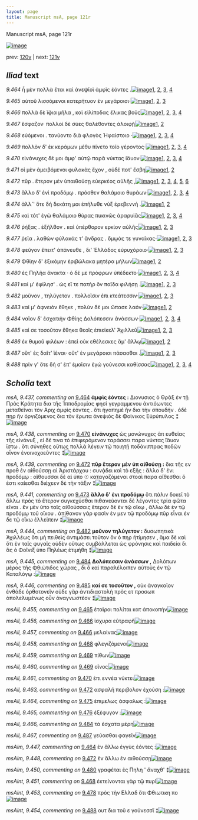```yaml
---
layout: page
title: Manuscript msA, page 121r
---
```


Manuscript msA, page 121r

[![image](http://www.homermultitext.org/iipsrv?OBJ=IIP,1.0&FIF=/project/homer/pyramidal/deepzoom/hmt/vaimg/2017a/VA121RN_0293.tif&WID=100&CVT=JPEG)](http://www.homermultitext.org/ict2/?urn=urn:cite2:hmt:vaimg.2017a:VA121RN_0293)

prev:  [120v](../120v) | next:  [121v](../121v)

## *Iliad* text

*9.464* <a id="9.464"/> ἦ μὲν πολλὰ ἔται καὶ ἀνεψῐοὶ ἀμφὶς ἐόντες .[![image](http://www.homermultitext.org/iipsrv?OBJ=IIP,1.0&FIF=/project/homer/pyramidal/deepzoom/hmt/vaimg/2017a/VA121RN_0293.tif&RGN=0.1764,0.203,0.3958,0.0263&WID=1000&CVT=JPEG)](http://www.homermultitext.org/ict2/?urn=urn:cite2:hmt:vaimg.2017a:VA121RN_0293@0.1764,0.203,0.3958,0.0263)[1](#msA_9.667), [2](#msA_9.437), [3](#msAim_9.447), [4](#msA_9.1)

*9.465* <a id="9.465"/> αὐτοῦ λισσόμενοι κατερήτυον ἐν μεγάροισι·[![image](http://www.homermultitext.org/iipsrv?OBJ=IIP,1.0&FIF=/project/homer/pyramidal/deepzoom/hmt/vaimg/2017a/VA121RN_0293.tif&RGN=0.1824,0.2278,0.3958,0.0263&WID=1000&CVT=JPEG)](http://www.homermultitext.org/ict2/?urn=urn:cite2:hmt:vaimg.2017a:VA121RN_0293@0.1824,0.2278,0.3958,0.0263)[1](#msA_9.667), [2](#msAil_9.455), [3](#msA_9.1)

*9.466* <a id="9.466"/> πολλὰ δὲ ἴ̈φια μῆλα , καὶ εἰλίποδας ἔλικας βοῦς[![image](http://www.homermultitext.org/iipsrv?OBJ=IIP,1.0&FIF=/project/homer/pyramidal/deepzoom/hmt/vaimg/2017a/VA121RN_0293.tif&RGN=0.1874,0.2481,0.4208,0.0263&WID=1000&CVT=JPEG)](http://www.homermultitext.org/ict2/?urn=urn:cite2:hmt:vaimg.2017a:VA121RN_0293@0.1874,0.2481,0.4208,0.0263)[1](#msA_9.667), [2](#msAil_9.456), [3](#msAil_9.457), [4](#msA_9.1)

*9.467* <a id="9.467"/> ἔσφαζον· πολλοὶ δὲ σύες θαλέθοντες ἀλοιφῇ[![image](http://www.homermultitext.org/iipsrv?OBJ=IIP,1.0&FIF=/project/homer/pyramidal/deepzoom/hmt/vaimg/2017a/VA121RN_0293.tif&RGN=0.1874,0.2669,0.4208,0.0263&WID=1000&CVT=JPEG)](http://www.homermultitext.org/ict2/?urn=urn:cite2:hmt:vaimg.2017a:VA121RN_0293@0.1874,0.2669,0.4208,0.0263)[1](#msA_9.667), [2](#msA_9.1)

*9.468* <a id="9.468"/> εὐόμενοι . τανύοντο διὰ φλογὸς Ἡφαίστοιο ·[![image](http://www.homermultitext.org/iipsrv?OBJ=IIP,1.0&FIF=/project/homer/pyramidal/deepzoom/hmt/vaimg/2017a/VA121RN_0293.tif&RGN=0.187,0.2847,0.3684,0.0272&WID=1000&CVT=JPEG)](http://www.homermultitext.org/ict2/?urn=urn:cite2:hmt:vaimg.2017a:VA121RN_0293@0.187,0.2847,0.3684,0.0272)[1](#msA_9.667), [2](#msAil_9.458), [3](#msAint_9.451), [4](#msA_9.1)

*9.469* <a id="9.469"/> πολλὸν δ' ἐκ κεράμων μέθυ πίνετο τοῖο γέροντος·[![image](http://www.homermultitext.org/iipsrv?OBJ=IIP,1.0&FIF=/project/homer/pyramidal/deepzoom/hmt/vaimg/2017a/VA121RN_0293.tif&RGN=0.1904,0.3053,0.4208,0.0263&WID=1000&CVT=JPEG)](http://www.homermultitext.org/ict2/?urn=urn:cite2:hmt:vaimg.2017a:VA121RN_0293@0.1904,0.3053,0.4208,0.0263)[1](#msA_9.667), [2](#msAil_9.460), [3](#msAil_9.459), [4](#msA_9.1)

*9.470* <a id="9.470"/> εἰνάνυχες δέ μοι ἀμφ' αὐτῷ παρὰ νύκτας ί̈αυον·[![image](http://www.homermultitext.org/iipsrv?OBJ=IIP,1.0&FIF=/project/homer/pyramidal/deepzoom/hmt/vaimg/2017a/VA121RN_0293.tif&RGN=0.1874,0.3233,0.4208,0.0263&WID=1000&CVT=JPEG)](http://www.homermultitext.org/ict2/?urn=urn:cite2:hmt:vaimg.2017a:VA121RN_0293@0.1874,0.3233,0.4208,0.0263)[1](#msA_9.667), [2](#msAil_9.461), [3](#msA_9.438), [4](#msA_9.1)

*9.471* <a id="9.471"/> οἱ μὲν ἀμειβόμενοι φυλακὰς ἔχον , οὐδέ ποτ' ἔσβη[![image](http://www.homermultitext.org/iipsrv?OBJ=IIP,1.0&FIF=/project/homer/pyramidal/deepzoom/hmt/vaimg/2017a/VA121RN_0293.tif&RGN=0.1874,0.3459,0.4208,0.0263&WID=1000&CVT=JPEG)](http://www.homermultitext.org/ict2/?urn=urn:cite2:hmt:vaimg.2017a:VA121RN_0293@0.1874,0.3459,0.4208,0.0263)[1](#msA_9.667), [2](#msA_9.1)

*9.472* <a id="9.472"/> πῦρ . ἕτερον μὲν ὑπαιθούσῃ εὐερκέος αὐλῆς ,[![image](http://www.homermultitext.org/iipsrv?OBJ=IIP,1.0&FIF=/project/homer/pyramidal/deepzoom/hmt/vaimg/2017a/VA121RN_0293.tif&RGN=0.1874,0.3617,0.4208,0.0263&WID=1000&CVT=JPEG)](http://www.homermultitext.org/ict2/?urn=urn:cite2:hmt:vaimg.2017a:VA121RN_0293@0.1874,0.3617,0.4208,0.0263)[1](#msA_9.667), [2](#msAil_9.463), [3](#msAim_9.448), [4](#msA_9.439), [5](#msAint_9.452), [6](#msA_9.1)

*9.473* <a id="9.473"/> ἄλλο δ' ἐνὶ προδόμῳ . πρόσθεν θαλάμοιο θυράων·[![image](http://www.homermultitext.org/iipsrv?OBJ=IIP,1.0&FIF=/project/homer/pyramidal/deepzoom/hmt/vaimg/2017a/VA121RN_0293.tif&RGN=0.1874,0.3812,0.4369,0.0263&WID=1000&CVT=JPEG)](http://www.homermultitext.org/ict2/?urn=urn:cite2:hmt:vaimg.2017a:VA121RN_0293@0.1874,0.3812,0.4369,0.0263)[1](#msA_9.667), [2](#msA_9.441), [3](#msA_9.440), [4](#msA_9.1)

*9.474* <a id="9.474"/> ἀλλ`' ὅτε δὴ δεκάτη μοι ἐπήλυθε νὺξ ἐρεβεννὴ .[![image](http://www.homermultitext.org/iipsrv?OBJ=IIP,1.0&FIF=/project/homer/pyramidal/deepzoom/hmt/vaimg/2017a/VA121RN_0293.tif&RGN=0.1874,0.3977,0.4369,0.0263&WID=1000&CVT=JPEG)](http://www.homermultitext.org/ict2/?urn=urn:cite2:hmt:vaimg.2017a:VA121RN_0293@0.1874,0.3977,0.4369,0.0263)[1](#msA_9.667), [2](#msA_9.1)

*9.475* <a id="9.475"/> καὶ τότ' ἐγὼ θαλάμοιο θύρας πυκινῶς ἀραρυίᾱς[![image](http://www.homermultitext.org/iipsrv?OBJ=IIP,1.0&FIF=/project/homer/pyramidal/deepzoom/hmt/vaimg/2017a/VA121RN_0293.tif&RGN=0.1884,0.418,0.4369,0.0263&WID=1000&CVT=JPEG)](http://www.homermultitext.org/ict2/?urn=urn:cite2:hmt:vaimg.2017a:VA121RN_0293@0.1884,0.418,0.4369,0.0263)[1](#msA_9.667), [2](#msAil_9.464), [3](#msAim_9.449), [4](#msA_9.1)

*9.476* <a id="9.476"/> ῥήξας . ἐξῆλθον . καὶ ὑπέρθορον ερκίον αὐλῆς[![image](http://www.homermultitext.org/iipsrv?OBJ=IIP,1.0&FIF=/project/homer/pyramidal/deepzoom/hmt/vaimg/2017a/VA121RN_0293.tif&RGN=0.1884,0.4383,0.4369,0.0263&WID=1000&CVT=JPEG)](http://www.homermultitext.org/ict2/?urn=urn:cite2:hmt:vaimg.2017a:VA121RN_0293@0.1884,0.4383,0.4369,0.0263)[1](#msA_9.667), [2](#msAil_9.465), [3](#msA_9.1)

*9.477* <a id="9.477"/> ῥεῖα . λαθὼν φύλακάς τ' ἄνδρας . δμῳάς τε γυναῖκας·[![image](http://www.homermultitext.org/iipsrv?OBJ=IIP,1.0&FIF=/project/homer/pyramidal/deepzoom/hmt/vaimg/2017a/VA121RN_0293.tif&RGN=0.1884,0.4564,0.4369,0.0263&WID=1000&CVT=JPEG)](http://www.homermultitext.org/ict2/?urn=urn:cite2:hmt:vaimg.2017a:VA121RN_0293@0.1884,0.4564,0.4369,0.0263)[1](#msA_9.667), [2](#msA_9.442), [3](#msA_9.1)

*9.478* <a id="9.478"/> φεῦγον ἔπειτ' ἀπάνευθε , δι' Ἑλλάδος εὐρυχόροιο·[![image](http://www.homermultitext.org/iipsrv?OBJ=IIP,1.0&FIF=/project/homer/pyramidal/deepzoom/hmt/vaimg/2017a/VA121RN_0293.tif&RGN=0.1854,0.4759,0.4369,0.0263&WID=1000&CVT=JPEG)](http://www.homermultitext.org/ict2/?urn=urn:cite2:hmt:vaimg.2017a:VA121RN_0293@0.1854,0.4759,0.4369,0.0263)[1](#msA_9.667), [2](#msAint_9.453), [3](#msA_9.1)

*9.479* <a id="9.479"/> Φθίην δ' ἐξικόμην ἐριβώλακα μητέρα μήλων[![image](http://www.homermultitext.org/iipsrv?OBJ=IIP,1.0&FIF=/project/homer/pyramidal/deepzoom/hmt/vaimg/2017a/VA121RN_0293.tif&RGN=0.1844,0.4955,0.4369,0.0263&WID=1000&CVT=JPEG)](http://www.homermultitext.org/ict2/?urn=urn:cite2:hmt:vaimg.2017a:VA121RN_0293@0.1844,0.4955,0.4369,0.0263)[1](#msA_9.667), [2](#msA_9.1)

*9.480* <a id="9.480"/> ἐς Πηλῆα ἄνακτα · ὁ δέ με πρόφρων ὑπέδεκτο·[![image](http://www.homermultitext.org/iipsrv?OBJ=IIP,1.0&FIF=/project/homer/pyramidal/deepzoom/hmt/vaimg/2017a/VA121RN_0293.tif&RGN=0.1834,0.5113,0.4369,0.0263&WID=1000&CVT=JPEG)](http://www.homermultitext.org/ict2/?urn=urn:cite2:hmt:vaimg.2017a:VA121RN_0293@0.1834,0.5113,0.4369,0.0263)[1](#msA_9.667), [2](#msAim_9.450), [3](#msAil_9.462), [4](#msA_9.1)

*9.481* <a id="9.481"/> καί μ' ἐφίλησ' . ὡς εἴ τε πατὴρ ὃν παῖδα φιλήσῃ .[![image](http://www.homermultitext.org/iipsrv?OBJ=IIP,1.0&FIF=/project/homer/pyramidal/deepzoom/hmt/vaimg/2017a/VA121RN_0293.tif&RGN=0.1844,0.5331,0.4369,0.0263&WID=1000&CVT=JPEG)](http://www.homermultitext.org/ict2/?urn=urn:cite2:hmt:vaimg.2017a:VA121RN_0293@0.1844,0.5331,0.4369,0.0263)[1](#msA_9.667), [2](#msA_9.443), [3](#msA_9.1)

*9.482* <a id="9.482"/> μοῦνον , τηλύγετον . πολλοῖσιν ἐπι κτεάτεσσιν·[![image](http://www.homermultitext.org/iipsrv?OBJ=IIP,1.0&FIF=/project/homer/pyramidal/deepzoom/hmt/vaimg/2017a/VA121RN_0293.tif&RGN=0.1854,0.5534,0.4369,0.0263&WID=1000&CVT=JPEG)](http://www.homermultitext.org/ict2/?urn=urn:cite2:hmt:vaimg.2017a:VA121RN_0293@0.1854,0.5534,0.4369,0.0263)[1](#msA_9.667), [2](#msA_9.1), [3](#msA_9.444)

*9.483* <a id="9.483"/> καί μ' ἀφνειὸν ἔθηκε , πολὺν δέ μοι ὤπασε λαόν·[![image](http://www.homermultitext.org/iipsrv?OBJ=IIP,1.0&FIF=/project/homer/pyramidal/deepzoom/hmt/vaimg/2017a/VA121RN_0293.tif&RGN=0.1864,0.5729,0.4369,0.0263&WID=1000&CVT=JPEG)](http://www.homermultitext.org/ict2/?urn=urn:cite2:hmt:vaimg.2017a:VA121RN_0293@0.1864,0.5729,0.4369,0.0263)[1](#msA_9.667), [2](#msA_9.1)

*9.484* <a id="9.484"/> ναῖον δ' ἐσχατιὴν Φθίης Δολόπεσσιν ἀνάσσων·[![image](http://www.homermultitext.org/iipsrv?OBJ=IIP,1.0&FIF=/project/homer/pyramidal/deepzoom/hmt/vaimg/2017a/VA121RN_0293.tif&RGN=0.1764,0.5925,0.4369,0.0263&WID=1000&CVT=JPEG)](http://www.homermultitext.org/ict2/?urn=urn:cite2:hmt:vaimg.2017a:VA121RN_0293@0.1764,0.5925,0.4369,0.0263)[1](#msA_9.667), [2](#msAil_9.466), [3](#msA_9.445), [4](#msA_9.1)

*9.485* <a id="9.485"/> καί σε τοσοῦτον ἔθηκα θεοῖς ἐπιείκελ' Ἀχιλλεῦ[![image](http://www.homermultitext.org/iipsrv?OBJ=IIP,1.0&FIF=/project/homer/pyramidal/deepzoom/hmt/vaimg/2017a/VA121RN_0293.tif&RGN=0.1784,0.612,0.4369,0.0263&WID=1000&CVT=JPEG)](http://www.homermultitext.org/ict2/?urn=urn:cite2:hmt:vaimg.2017a:VA121RN_0293@0.1784,0.612,0.4369,0.0263)[1](#msA_9.667), [2](#msA_9.446), [3](#msA_9.1)

*9.486* <a id="9.486"/> ἐκ θυμοῦ φιλέων : ἐπεὶ οὐκ εθέλεσκες ἅμ' ἄλλῳ[![image](http://www.homermultitext.org/iipsrv?OBJ=IIP,1.0&FIF=/project/homer/pyramidal/deepzoom/hmt/vaimg/2017a/VA121RN_0293.tif&RGN=0.1824,0.6323,0.4369,0.0263&WID=1000&CVT=JPEG)](http://www.homermultitext.org/ict2/?urn=urn:cite2:hmt:vaimg.2017a:VA121RN_0293@0.1824,0.6323,0.4369,0.0263)[1](#msA_9.667), [2](#msA_9.1)

*9.487* <a id="9.487"/> οὔτ' ἐς δαῖτ' ϊέναι· οὔτ' ἐν μεγάροισι πάσασθαι .[![image](http://www.homermultitext.org/iipsrv?OBJ=IIP,1.0&FIF=/project/homer/pyramidal/deepzoom/hmt/vaimg/2017a/VA121RN_0293.tif&RGN=0.1804,0.6489,0.4369,0.0263&WID=1000&CVT=JPEG)](http://www.homermultitext.org/ict2/?urn=urn:cite2:hmt:vaimg.2017a:VA121RN_0293@0.1804,0.6489,0.4369,0.0263)[1](#msA_9.667), [2](#msAil_9.467), [3](#msA_9.1)

*9.488* <a id="9.488"/> πρίν γ' ὅτε δή σ' ἐπ' ἐμοῖσιν ἐγὼ γούνεσσι καθίσσας[![image](http://www.homermultitext.org/iipsrv?OBJ=IIP,1.0&FIF=/project/homer/pyramidal/deepzoom/hmt/vaimg/2017a/VA121RN_0293.tif&RGN=0.1743,0.6699,0.4369,0.0263&WID=1000&CVT=JPEG)](http://www.homermultitext.org/ict2/?urn=urn:cite2:hmt:vaimg.2017a:VA121RN_0293@0.1743,0.6699,0.4369,0.0263)[1](#msA_9.667), [2](#msAint_9.454), [3](#msAint_9.692), [4](#msA_9.1)

## *Scholia* text

*msA, 9.437, commenting on* [9.464](#9.464)  <a id="msA_9.437"/> **ἀμφὶς ἐόντες :** Διονυσιος ὁ Θρᾶξ ἐν τῇ Πρὸς Κράτητα δια τῆς Ἱπποδρομίας φησὶ γεγραμμενου ἀντιόωντες μεταθεῖναι τὸν Αριχ ἀμφὶς ἐόντες . ὅτι ἡγαπημέ ἢν δια τὴν σπουδήν . ὁδὲ πηρ ἢν ὀργιζόμενος δια τὸν ἔρωτα ἀνεψιὸς δὲ Φοίνικος Εὐρύπυλος ⁑[![image](http://www.homermultitext.org/iipsrv?OBJ=IIP,1.0&FIF=/project/homer/pyramidal/deepzoom/hmt/vaimg/2017a/VA121RN_0293.tif&RGN=0.171,0.0931,0.6278,0.0398&WID=1000&CVT=JPEG)](http://www.homermultitext.org/ict2/?urn=urn:cite2:hmt:vaimg.2017a:VA121RN_0293@0.171,0.0931,0.6278,0.0398)

*msA, 9.438, commenting on* [9.470](#9.470)  <a id="msA_9.438"/> **εἰνάνυχες** ὡς μονώνυχες ἀπ ευθείας τῆς εἰνάνυξ , εἰ δέ τινα τὸ ἐπιφερόμενον ταράσσει παρα νύκτας ἴ̈αυον ἴστω . ὅτι σύνηθες οὕτως πολλὰ λέγειν τῷ ποιητῇ ποδάνιπτρας ποδῶν οἶνον ἐνοινοχοεῦντες ⁑[![image](http://www.homermultitext.org/iipsrv?OBJ=IIP,1.0&FIF=/project/homer/pyramidal/deepzoom/hmt/vaimg/2017a/VA121RN_0293.tif&RGN=0.1795,0.1228,0.6278,0.0398&WID=1000&CVT=JPEG)](http://www.homermultitext.org/ict2/?urn=urn:cite2:hmt:vaimg.2017a:VA121RN_0293@0.1795,0.1228,0.6278,0.0398)

*msA, 9.439, commenting on* [9.472](#9.472)  <a id="msA_9.439"/> **πῦρ ἕτερον μὲν ὑπ αἱθούσῃ :** δια τῆς εν προθ ἐν αἰθούσσῃ αἱ Ἀριστάρχου : συνᾴδει καὶ τὸ εξῆς : ἄλλο δ' ἐνι προδόμῳ : αἴθουσσαι δὲ αἱ ὑπο ☉ καταγαζόμεναι στοαὶ παρα αἴθεσθαι ὅ ἐστι καίεσθαι διέχεεν δὲ τὴν τάξιν ⁑[![image](http://www.homermultitext.org/iipsrv?OBJ=IIP,1.0&FIF=/project/homer/pyramidal/deepzoom/hmt/vaimg/2017a/VA121RN_0293.tif&RGN=0.1809,0.1419,0.6278,0.0398&WID=1000&CVT=JPEG)](http://www.homermultitext.org/ict2/?urn=urn:cite2:hmt:vaimg.2017a:VA121RN_0293@0.1809,0.1419,0.6278,0.0398)

*msA, 9.441, commenting on* [9.473](#9.473)  <a id="msA_9.441"/> **ἄλλο δ' ἐνι προδόμῳ** ὅτι πάλιν δοκεῖ τὸ ἄλλω πρὸς τὸ ἕτερον συγκεχύσθαι πιθανεύονται δὲ λέγοντες τρία φῶτα εῖναι . ἓν μὲν ὑπο ταῖς αἰθούσσαις ἕτερον δὲ ἐν τῷ οἴκῳ , ἄλλω δὲ ἐν τῷ προδόμῳ τοῦ οἴκου . ἀπίθανον γάρ φασὶν ἐν μεν τῷ προδόμῳ πῦρ εἶναι ἐν δε τῷ οἴκω ἐλλείπειν ⁑[![image](http://www.homermultitext.org/iipsrv?OBJ=IIP,1.0&FIF=/project/homer/pyramidal/deepzoom/hmt/vaimg/2017a/VA121RN_0293.tif&RGN=0.602,0.1796,0.2123,0.1183&WID=1000&CVT=JPEG)](http://www.homermultitext.org/ict2/?urn=urn:cite2:hmt:vaimg.2017a:VA121RN_0293@0.602,0.1796,0.2123,0.1183)

*msA, 9.444, commenting on* [9.482](#9.482)  <a id="msA_9.444"/> **μοῦνον τηλύγετον :** δυσωπητικὰ Ἀχιλλέως ὅτι μὴ πειθεὶς ἀντιμάσει τοῦτον ὃν ὁ πηρ ἠτίμησεν , ἅμα δὲ καὶ ὅτι ἐν ταῖς φυγαῖς οὐδὲν οὕτως συμβάλλεται ὡς φρόνησις καὶ παιδεία δι ἃς ὁ Φοῖνιξ ὑπο Πηλέως ἐτιμήθη ⁑[![image](http://www.homermultitext.org/iipsrv?OBJ=IIP,1.0&FIF=/project/homer/pyramidal/deepzoom/hmt/vaimg/2017a/VA121RN_0293.tif&RGN=0.6129,0.557,0.2071,0.0842&WID=1000&CVT=JPEG)](http://www.homermultitext.org/ict2/?urn=urn:cite2:hmt:vaimg.2017a:VA121RN_0293@0.6129,0.557,0.2071,0.0842)

*msA, 9.445, commenting on* [9.484](#9.484)  <a id="msA_9.445"/> **Δολόπεσσιν ἀνάσσων ,** Δολόπων μέρος τῆς Φθιώτιδος χώρας , δι ὃ καὶ παραλέλοιπεν αὐτοὺς ἐν τῷ Καταλόγῳ :[![image](http://www.homermultitext.org/iipsrv?OBJ=IIP,1.0&FIF=/project/homer/pyramidal/deepzoom/hmt/vaimg/2017a/VA121RN_0293.tif&RGN=0.616,0.6384,0.1987,0.0575&WID=1000&CVT=JPEG)](http://www.homermultitext.org/ict2/?urn=urn:cite2:hmt:vaimg.2017a:VA121RN_0293@0.616,0.6384,0.1987,0.0575)

*msA, 9.446, commenting on* [9.485](#9.485)  <a id="msA_9.446"/> **καί σε τοσοῦτον ,** οὐκ ἀναγκαῖον ἐνθάδε ὀρθοτονεῖν οὐδε γὰρ ἀντιδιαστολὴ πρὸς ετ προσωπ ἀπολελυμένως οὖν ἀναγνωστέον ⁑[![image](http://www.homermultitext.org/iipsrv?OBJ=IIP,1.0&FIF=/project/homer/pyramidal/deepzoom/hmt/vaimg/2017a/VA121RN_0293.tif&RGN=0.6132,0.6909,0.1987,0.0575&WID=1000&CVT=JPEG)](http://www.homermultitext.org/ict2/?urn=urn:cite2:hmt:vaimg.2017a:VA121RN_0293@0.6132,0.6909,0.1987,0.0575)

*msAil, 9.455, commenting on* [9.465](#9.465)  <a id="msAil_9.455"/> ἑταὶροι πολίται κατ ἀποκοπήν[![image](http://www.homermultitext.org/iipsrv?OBJ=IIP,1.0&FIF=/project/homer/pyramidal/deepzoom/hmt/vaimg/2017a/VA121RN_0293.tif&RGN=0.3103,0.1923,0.1552,0.0233&WID=1000&CVT=JPEG)](http://www.homermultitext.org/ict2/?urn=urn:cite2:hmt:vaimg.2017a:VA121RN_0293@0.3103,0.1923,0.1552,0.0233)

*msAil, 9.456, commenting on* [9.466](#9.466)  <a id="msAil_9.456"/> ἰσχυρα εὐτραφῆ[![image](http://www.homermultitext.org/iipsrv?OBJ=IIP,1.0&FIF=/project/homer/pyramidal/deepzoom/hmt/vaimg/2017a/VA121RN_0293.tif&RGN=0.311,0.2438,0.1007,0.0161&WID=1000&CVT=JPEG)](http://www.homermultitext.org/ict2/?urn=urn:cite2:hmt:vaimg.2017a:VA121RN_0293@0.311,0.2438,0.1007,0.0161)

*msAil, 9.457, commenting on* [9.466](#9.466)  <a id="msAil_9.457"/> μελαίνας[![image](http://www.homermultitext.org/iipsrv?OBJ=IIP,1.0&FIF=/project/homer/pyramidal/deepzoom/hmt/vaimg/2017a/VA121RN_0293.tif&RGN=0.5286,0.2418,0.0547,0.0158&WID=1000&CVT=JPEG)](http://www.homermultitext.org/ict2/?urn=urn:cite2:hmt:vaimg.2017a:VA121RN_0293@0.5286,0.2418,0.0547,0.0158)

*msAil, 9.458, commenting on* [9.468](#9.468)  <a id="msAil_9.458"/> φλεγιζόμενοι[![image](http://www.homermultitext.org/iipsrv?OBJ=IIP,1.0&FIF=/project/homer/pyramidal/deepzoom/hmt/vaimg/2017a/VA121RN_0293.tif&RGN=0.2265,0.2839,0.0626,0.0158&WID=1000&CVT=JPEG)](http://www.homermultitext.org/ict2/?urn=urn:cite2:hmt:vaimg.2017a:VA121RN_0293@0.2265,0.2839,0.0626,0.0158)

*msAil, 9.459, commenting on* [9.469](#9.469)  <a id="msAil_9.459"/> πίθων[![image](http://www.homermultitext.org/iipsrv?OBJ=IIP,1.0&FIF=/project/homer/pyramidal/deepzoom/hmt/vaimg/2017a/VA121RN_0293.tif&RGN=0.3342,0.3013,0.0525,0.0155&WID=1000&CVT=JPEG)](http://www.homermultitext.org/ict2/?urn=urn:cite2:hmt:vaimg.2017a:VA121RN_0293@0.3342,0.3013,0.0525,0.0155)

*msAil, 9.460, commenting on* [9.469](#9.469)  <a id="msAil_9.460"/> οῖνος[![image](http://www.homermultitext.org/iipsrv?OBJ=IIP,1.0&FIF=/project/homer/pyramidal/deepzoom/hmt/vaimg/2017a/VA121RN_0293.tif&RGN=0.4135,0.3036,0.0525,0.0155&WID=1000&CVT=JPEG)](http://www.homermultitext.org/ict2/?urn=urn:cite2:hmt:vaimg.2017a:VA121RN_0293@0.4135,0.3036,0.0525,0.0155)

*msAil, 9.461, commenting on* [9.470](#9.470)  <a id="msAil_9.461"/> ἐπι εννέα νύκτει[![image](http://www.homermultitext.org/iipsrv?OBJ=IIP,1.0&FIF=/project/homer/pyramidal/deepzoom/hmt/vaimg/2017a/VA121RN_0293.tif&RGN=0.206,0.322,0.0806,0.0109&WID=1000&CVT=JPEG)](http://www.homermultitext.org/ict2/?urn=urn:cite2:hmt:vaimg.2017a:VA121RN_0293@0.206,0.322,0.0806,0.0109)

*msAil, 9.463, commenting on* [9.472](#9.472)  <a id="msAil_9.463"/> ασφαλῆ περιβολον ἐχούση :[![image](http://www.homermultitext.org/iipsrv?OBJ=IIP,1.0&FIF=/project/homer/pyramidal/deepzoom/hmt/vaimg/2017a/VA121RN_0293.tif&RGN=0.4703,0.3583,0.1064,0.0171&WID=1000&CVT=JPEG)](http://www.homermultitext.org/ict2/?urn=urn:cite2:hmt:vaimg.2017a:VA121RN_0293@0.4703,0.3583,0.1064,0.0171)

*msAil, 9.464, commenting on* [9.475](#9.475)  <a id="msAil_9.464"/> ἐπιμελως ἀσφαλως :[![image](http://www.homermultitext.org/iipsrv?OBJ=IIP,1.0&FIF=/project/homer/pyramidal/deepzoom/hmt/vaimg/2017a/VA121RN_0293.tif&RGN=0.4825,0.4158,0.1099,0.0171&WID=1000&CVT=JPEG)](http://www.homermultitext.org/ict2/?urn=urn:cite2:hmt:vaimg.2017a:VA121RN_0293@0.4825,0.4158,0.1099,0.0171)

*msAil, 9.465, commenting on* [9.476](#9.476)  <a id="msAil_9.465"/> ἐξέφυγον :[![image](http://www.homermultitext.org/iipsrv?OBJ=IIP,1.0&FIF=/project/homer/pyramidal/deepzoom/hmt/vaimg/2017a/VA121RN_0293.tif&RGN=0.4379,0.4319,0.0687,0.0204&WID=1000&CVT=JPEG)](http://www.homermultitext.org/ict2/?urn=urn:cite2:hmt:vaimg.2017a:VA121RN_0293@0.4379,0.4319,0.0687,0.0204)

*msAil, 9.466, commenting on* [9.484](#9.484)  <a id="msAil_9.466"/> τὰ έσχατα μέρη[![image](http://www.homermultitext.org/iipsrv?OBJ=IIP,1.0&FIF=/project/homer/pyramidal/deepzoom/hmt/vaimg/2017a/VA121RN_0293.tif&RGN=0.2724,0.5904,0.0656,0.0151&WID=1000&CVT=JPEG)](http://www.homermultitext.org/ict2/?urn=urn:cite2:hmt:vaimg.2017a:VA121RN_0293@0.2724,0.5904,0.0656,0.0151)

*msAil, 9.467, commenting on* [9.487](#9.487)  <a id="msAil_9.467"/> γεύασθαι φαγεῖν[![image](http://www.homermultitext.org/iipsrv?OBJ=IIP,1.0&FIF=/project/homer/pyramidal/deepzoom/hmt/vaimg/2017a/VA121RN_0293.tif&RGN=0.5494,0.6482,0.0835,0.0168&WID=1000&CVT=JPEG)](http://www.homermultitext.org/ict2/?urn=urn:cite2:hmt:vaimg.2017a:VA121RN_0293@0.5494,0.6482,0.0835,0.0168)

*msAim, 9.447, commenting on* [9.464](#9.464)  <a id="msAim_9.447"/> ἐν ἄλλω ἐγγὺς ἐόντες :[![image](http://www.homermultitext.org/iipsrv?OBJ=IIP,1.0&FIF=/project/homer/pyramidal/deepzoom/hmt/vaimg/2017a/VA121RN_0293.tif&RGN=0.5355,0.1991,0.0881,0.0383&WID=1000&CVT=JPEG)](http://www.homermultitext.org/ict2/?urn=urn:cite2:hmt:vaimg.2017a:VA121RN_0293@0.5355,0.1991,0.0881,0.0383)

*msAim, 9.448, commenting on* [9.472](#9.472)  <a id="msAim_9.448"/> ἐν ἄλλω ἐν αιθούσσῃ[![image](http://www.homermultitext.org/iipsrv?OBJ=IIP,1.0&FIF=/project/homer/pyramidal/deepzoom/hmt/vaimg/2017a/VA121RN_0293.tif&RGN=0.5976,0.3554,0.1201,0.0278&WID=1000&CVT=JPEG)](http://www.homermultitext.org/ict2/?urn=urn:cite2:hmt:vaimg.2017a:VA121RN_0293@0.5976,0.3554,0.1201,0.0278)

*msAim, 9.450, commenting on* [9.480](#9.480)  <a id="msAim_9.450"/> γραφέται ἐς Πηλη ' ἄναχθ' ⁑[![image](http://www.homermultitext.org/iipsrv?OBJ=IIP,1.0&FIF=/project/homer/pyramidal/deepzoom/hmt/vaimg/2017a/VA121RN_0293.tif&RGN=0.5659,0.5124,0.0538,0.0238&WID=1000&CVT=JPEG)](http://www.homermultitext.org/ict2/?urn=urn:cite2:hmt:vaimg.2017a:VA121RN_0293@0.5659,0.5124,0.0538,0.0238)

*msAint, 9.451, commenting on* [9.468](#9.468)  <a id="msAint_9.451"/> ἐκτείνονται γὰρ τῷ πυρὶ[![image](http://www.homermultitext.org/iipsrv?OBJ=IIP,1.0&FIF=/project/homer/pyramidal/deepzoom/hmt/vaimg/2017a/VA121RN_0293.tif&RGN=0.1001,0.2742,0.0981,0.0601&WID=1000&CVT=JPEG)](http://www.homermultitext.org/ict2/?urn=urn:cite2:hmt:vaimg.2017a:VA121RN_0293@0.1001,0.2742,0.0981,0.0601)

*msAint, 9.453, commenting on* [9.478](#9.478)  <a id="msAint_9.453"/> πρὸς τὴν Ελλαδ ὅτι Φθιωτικη πο[![image](http://www.homermultitext.org/iipsrv?OBJ=IIP,1.0&FIF=/project/homer/pyramidal/deepzoom/hmt/vaimg/2017a/VA121RN_0293.tif&RGN=0.0971,0.4711,0.0981,0.0391&WID=1000&CVT=JPEG)](http://www.homermultitext.org/ict2/?urn=urn:cite2:hmt:vaimg.2017a:VA121RN_0293@0.0971,0.4711,0.0981,0.0391)

*msAint, 9.454, commenting on* [9.488](#9.488)  <a id="msAint_9.454"/> ουτ δια τοῦ ε γούνεσσϊ ⁑[![image](http://www.homermultitext.org/iipsrv?OBJ=IIP,1.0&FIF=/project/homer/pyramidal/deepzoom/hmt/vaimg/2017a/VA121RN_0293.tif&RGN=0.1071,0.6672,0.0661,0.0684&WID=1000&CVT=JPEG)](http://www.homermultitext.org/ict2/?urn=urn:cite2:hmt:vaimg.2017a:VA121RN_0293@0.1071,0.6672,0.0661,0.0684)